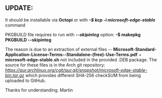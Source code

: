 ## UPDATE:

It should be installable via **Octopi** or with ***-$ kcp -i microsoft-edge-stable***  command



PKGBUILD file requires to run with ***--skipinteg*** option:
**-$ makepkg PKGBUILD --skipinteg**

The reason is due to an extraction of external files -- **Microsoft-Standard-Application-License-Terms--Standalone-(free)-Use-Terms.pdf** + **microsoft-edge-stable.sh** not included in the provided .DEB package.
The source for these files is in the Arch git repository: *https://aur.archlinux.org/cgit/aur.git/snapshot/microsoft-edge-stable-bin.tar.gz* which provides different SHA-256 checkSUM from being uploaded to GitHub.

Thanks for understanding.
Martin
